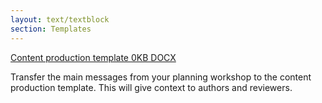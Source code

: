 ```yaml
---
layout: text/textblock
section: Templates
---
```


[Content production template 0KB DOCX](/sitemap)

Transfer the main messages from your planning workshop to the content production template. This will give context to authors and reviewers.
